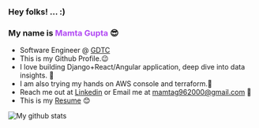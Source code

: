 ### Hey folks! ... :)



### My name is <a href="https://mgupta96.github.io/v1/" style="text-decoration: none; color:#B24BF3"> Mamta Gupta </a> 😎

<!--
![](https://komarev.com/ghpvc/?username=mgupta96)
-->


- Software Engineer @ <a href="https://godigitaltc.com/">GDTC</a>
- This is my Github Profile.😉
- I love building Django+React/Angular application, deep dive into data insights. 💙
- I am also trying my hands on AWS console and terraform.💚
- Reach me out at <a href="https://www.linkedin.com/in/mamtaguptasde/">Linkedin</a> or Email me at mamtag962000@gmail.com 🙌
- This is my <a href="https://drive.google.com/file/d/1N6TKpXP5rYxwRaCSnWkmpOW1MyfcTLW5/view?usp=share_link">Resume</a> 😊


![My github stats](https://github-readme-stats.vercel.app/api?username=mgupta96&theme=radical&show_icons=true)          
